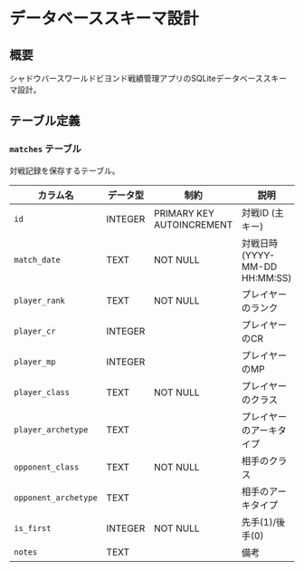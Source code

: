 # データベーススキーマ設計

## 概要

シャドウバースワールドビヨンド戦績管理アプリのSQLiteデータベーススキーマ設計。

## テーブル定義

### `matches` テーブル

対戦記録を保存するテーブル。

| カラム名             | データ型 | 制約                      | 説明                           |
| -------------------- | -------- | ------------------------- | ------------------------------ |
| `id`                 | INTEGER  | PRIMARY KEY AUTOINCREMENT | 対戦ID (主キー)                |
| `match_date`         | TEXT     | NOT NULL                  | 対戦日時 (YYYY-MM-DD HH:MM:SS) |
| `player_rank`        | TEXT     | NOT NULL                  | プレイヤーのランク             |
| `player_cr`          | INTEGER  |                           | プレイヤーのCR                 |
| `player_mp`          | INTEGER  |                           | プレイヤーのMP                 |
| `player_class`       | TEXT     | NOT NULL                  | プレイヤーのクラス             |
| `player_archetype`   | TEXT     |                           | プレイヤーのアーキタイプ       |
| `opponent_class`     | TEXT     | NOT NULL                  | 相手のクラス                   |
| `opponent_archetype` | TEXT     |                           | 相手のアーキタイプ             |
| `is_first`           | INTEGER  | NOT NULL                  | 先手(1)/後手(0)                |
| `notes`              | TEXT     |                           | 備考                           |
